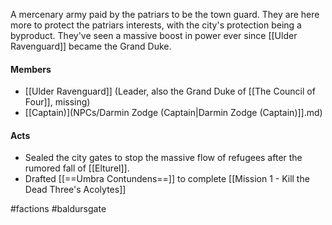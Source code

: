 A mercenary army paid by the patriars to be the town guard.  They are here more to protect the patriars interests, with the city's protection being a byproduct.  They've seen a massive boost in power ever since [[Ulder Ravenguard]] became the Grand Duke.

#### Members
- [[Ulder Ravenguard]] (Leader, also the Grand Duke of [[The Council of Four]], missing)
- [[Captain)](NPCs/Darmin Zodge (Captain|Darmin Zodge (Captain)]].md)

#### Acts
- Sealed the city gates to stop the massive flow of refugees after the rumored fall of [[Elturel]].
- Drafted [[==Umbra Contundens==]] to complete [[Mission 1 - Kill the Dead Three's Acolytes]]

#factions #baldursgate 
